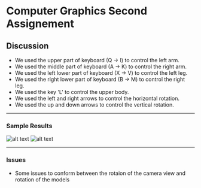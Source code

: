 # Computer Graphics Second Assignement
## Discussion
* We used the upper part of keyboard (Q → I) to control the left arm.
* We used the middle part of keyboard (A → K) to control the right arm.
* We used the left lower part of keyboard (X → V) to control the left leg.
* We used the right lower part of keyboard (B → M) to control the right leg.
* We used the key 'L' to control the upper body.
* We used the left and right arrows to control the horizontal rotation.
* We used the up and down arrows to control the vertical rotation.
___________________________
### Sample Results
![alt text](https://i.ibb.co/CsQVcBx/Sample-1.jpg)
![alt text](https://i.ibb.co/YfGvktM/Sample-2.jpg)
___________________________
### Issues
* Some issues to conform between the rotaion of the camera view and rotation of the models
